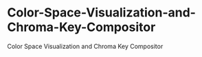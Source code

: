 # Color-Space-Visualization-and-Chroma-Key-Compositor
Color Space Visualization and Chroma Key Compositor

